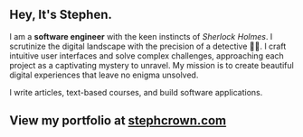 ## Hey, It's Stephen.

I am a **software engineer** with the keen instincts of _Sherlock Holmes_. I scrutinize the digital
landscape with the precision of a detective 🕵🏻. I craft intuitive user interfaces and solve complex challenges, approaching each
project as a captivating mystery to unravel. My mission is to create beautiful digital experiences that leave no enigma
unsolved.

I write articles, text-based courses, and build software applications.

## View my portfolio at [stephcrown.com](https://stephcrown.com)
